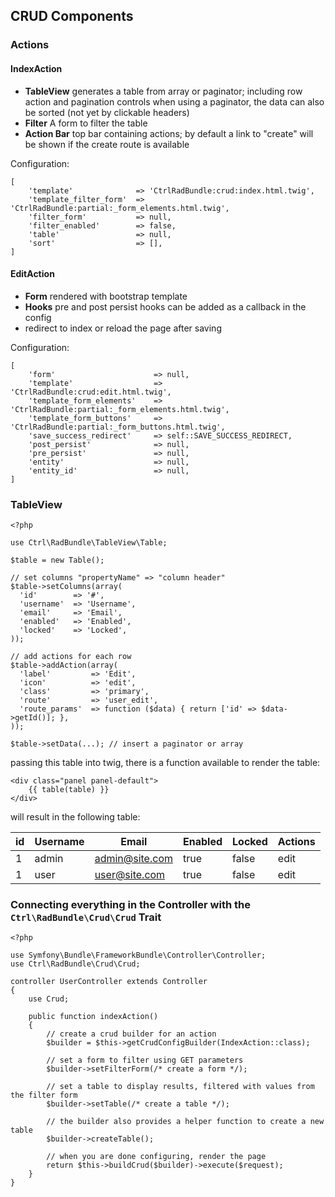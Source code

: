 ## CRUD Components

### Actions

#### IndexAction

* __TableView__
  generates a table from array or paginator; including row action and pagination controls
  when using a paginator, the data can also be sorted (not yet by clickable headers)
* __Filter__
  A form to filter the table
* __Action Bar__
  top bar containing actions; by default a link to "create" will be shown if the create route is available
  
  
Configuration:

```
[
    'template'              => 'CtrlRadBundle:crud:index.html.twig',
    'template_filter_form'  => 'CtrlRadBundle:partial:_form_elements.html.twig',
    'filter_form'           => null,
    'filter_enabled'        => false,
    'table'                 => null,
    'sort'                  => [],
]
```
  
#### EditAction

* __Form__
  rendered with bootstrap template
* __Hooks__
  pre and post persist hooks can be added as a callback in the config
* redirect to index or reload the page after saving

Configuration:

```
[
    'form'                      => null,
    'template'                  => 'CtrlRadBundle:crud:edit.html.twig',
    'template_form_elements'    => 'CtrlRadBundle:partial:_form_elements.html.twig',
    'template_form_buttons'     => 'CtrlRadBundle:partial:_form_buttons.html.twig',
    'save_success_redirect'     => self::SAVE_SUCCESS_REDIRECT,
    'post_persist'              => null,
    'pre_persist'               => null,
    'entity'                    => null,
    'entity_id'                 => null,
]
```

### TableView

```
<?php

use Ctrl\RadBundle\TableView\Table;

$table = new Table();

// set columns "propertyName" => "column header"
$table->setColumns(array(
  'id'        => '#',
  'username'  => 'Username',
  'email'     => 'Email',
  'enabled'   => 'Enabled',
  'locked'    => 'Locked',
));

// add actions for each row
$table->addAction(array(
  'label'         => 'Edit',
  'icon'          => 'edit',
  'class'         => 'primary',
  'route'         => 'user_edit',
  'route_params'  => function ($data) { return ['id' => $data->getId()]; },
));

$table->setData(...); // insert a paginator or array
```

passing this table into twig, there is a function available to render the table:

```
<div class="panel panel-default">
    {{ table(table) }}
</div>
```

will result in the following table:


| id  | Username  | Email          | Enabled | Locked | Actions |  
| --- | --------- | -------------- | ------- | ------ | ------- |  
| 1   | admin     | admin@site.com | true    | false  | edit    |  
| 1   | user      | user@site.com  | true    | false  | edit    |  



### Connecting everything in the Controller with the `Ctrl\RadBundle\Crud\Crud` Trait

```
<?php

use Symfony\Bundle\FrameworkBundle\Controller\Controller;
use Ctrl\RadBundle\Crud\Crud;

controller UserController extends Controller
{
    use Crud;

    public function indexAction()
    {
        // create a crud builder for an action
        $builder = $this->getCrudConfigBuilder(IndexAction::class);
        
        // set a form to filter using GET parameters
        $builder->setFilterForm(/* create a form */);
        
        // set a table to display results, filtered with values from the filter form
        $builder->setTable(/* create a table */);
        
        // the builder also provides a helper function to create a new table
        $builder->createTable();
        
        // when you are done configuring, render the page
        return $this->buildCrud($builder)->execute($request);
    }
}
```
